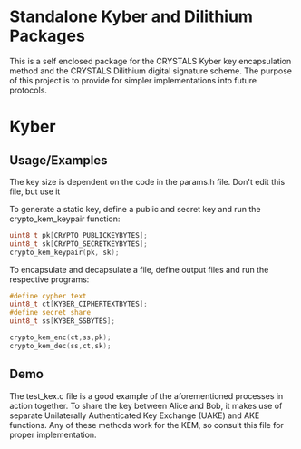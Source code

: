 # Standalone Kyber and Dilithium Packages
This is a self enclosed package for the CRYSTALS Kyber key encapsulation method and the CRYSTALS Dilithium digital signature scheme.  The purpose of this project is to provide for simpler implementations into future protocols.

# Kyber
## Usage/Examples
The key size is dependent on the code in the params.h file. Don't edit this file, but use it 

To generate a static key, define a public and secret key and run the crypto_kem_keypair function:
```c
uint8_t pk[CRYPTO_PUBLICKEYBYTES];
uint8_t sk[CRYPTO_SECRETKEYBYTES];
crypto_kem_keypair(pk, sk);
```
To encapsulate and decapsulate a file, define output files and run the respective programs:
```c
#define cypher text
uint8_t ct[KYBER_CIPHERTEXTBYTES];
#define secret share
uint8_t ss[KYBER_SSBYTES];

crypto_kem_enc(ct,ss,pk);
crypto_kem_dec(ss,ct,sk);
```


## Demo

The test_kex.c file is a good example of the aforementioned processes in action together. To share the key between Alice and Bob, it makes use of separate Unilaterally Authenticated Key Exchange (UAKE) and AKE functions. Any of these methods work for the KEM, so consult this file for proper implementation.
